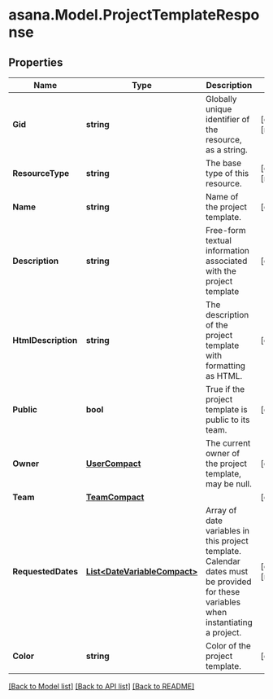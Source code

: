 
# asana.Model.ProjectTemplateResponse

## Properties

Name | Type | Description | Notes
------------ | ------------- | ------------- | -------------
**Gid** | **string** | Globally unique identifier of the resource, as a string. | [optional] [readonly] 
**ResourceType** | **string** | The base type of this resource. | [optional] [readonly] 
**Name** | **string** | Name of the project template. | [optional] 
**Description** | **string** | Free-form textual information associated with the project template | [optional] 
**HtmlDescription** | **string** | The description of the project template with formatting as HTML. | [optional] 
**Public** | **bool** | True if the project template is public to its team. | [optional] 
**Owner** | [**UserCompact**](UserCompact.md) | The current owner of the project template, may be null. | [optional] 
**Team** | [**TeamCompact**](TeamCompact.md) |  | [optional] 
**RequestedDates** | [**List&lt;DateVariableCompact&gt;**](DateVariableCompact.md) | Array of date variables in this project template. Calendar dates must be provided for these variables when instantiating a project. | [optional] [readonly] 
**Color** | **string** | Color of the project template. | [optional] 

[[Back to Model list]](../README.md#documentation-for-models)
[[Back to API list]](../README.md#documentation-for-api-endpoints)
[[Back to README]](../README.md)

